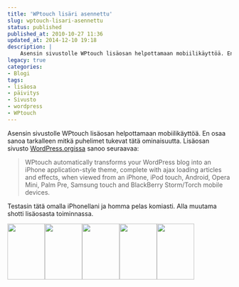```yaml
---
title: 'WPtouch lisäri asennettu'
slug: wptouch-lisari-asennettu
status: published
published_at: 2010-10-27 11:36
updated_at: 2014-12-10 19:18
description: |
    Asensin sivustolle WPtouch lisäosan helpottamaan mobiilikäyttöä. En osaa sanoa tarkalleen mitkä puhelimet tukevat tätä ominaisuutta. Lisäosan sivusto WordPress.orgissa sanoo seuraavaa: WPtouch automatically transforms your WordPress blog into an iPhone application-style theme, complete with ajax loading articles and effects, when viewed from an iPhone, iPod touch, Android, Opera Mini, Palm Pre, Samsung touch and BlackBerry Storm/Torch… Jatka lukemista WPtouch lisäri asennettu
legacy: true
categories:
- Blogi
tags:
- lisäosa
- päivitys
- Sivusto
- wordpress
- WPtouch
---
```


<p>Asensin sivustolle WPtouch lisäosan helpottamaan mobiilikäyttöä. En osaa sanoa tarkalleen mitkä puhelimet tukevat tätä ominaisuutta. Lisäosan sivusto <a href="http://wordpress.org/extend/plugins/wptouch/" target="_blank">WordPress.orgissa</a> sanoo seuraavaa:</p>
<blockquote><p>WPtouch automatically transforms your WordPress blog into an iPhone application-style theme, complete with ajax loading articles and effects, when viewed from an iPhone, iPod touch, Android, Opera Mini, Palm Pre, Samsung touch and BlackBerry Storm/Torch mobile devices.</p></blockquote>
<p>Testasin tätä omalla iPhonellani ja homma pelas komiasti. Alla muutama shotti lisäosasta toiminnassa.</p>
<p><a href="https://cdn.markokaartinen.net/uploads/2010/10/IMG_0150.png"><img loading="lazy" decoding="async" class="size-medium wp-image-1354" title="Etusivu" src="https://cdn.markokaartinen.net/uploads/2010/10/IMG_0150-200x300.png" alt="" width="84" height="126" /></a><a href="https://cdn.markokaartinen.net/uploads/2010/10/IMG_0151.png"><img loading="lazy" decoding="async" class="size-medium wp-image-1355" title="Valikko" src="https://cdn.markokaartinen.net/uploads/2010/10/IMG_0151-200x300.png" alt="" width="84" height="126" /></a><a href="https://cdn.markokaartinen.net/uploads/2010/10/IMG_0152.png"><img loading="lazy" decoding="async" class="size-medium wp-image-1356" title="Blogi" src="https://cdn.markokaartinen.net/uploads/2010/10/IMG_0152-200x300.png" alt="" width="84" height="126" /></a><a href="https://cdn.markokaartinen.net/uploads/2010/10/IMG_0153.png"><img loading="lazy" decoding="async" class="size-medium wp-image-1357" title="Postaus" src="https://cdn.markokaartinen.net/uploads/2010/10/IMG_0153-200x300.png" alt="" width="84" height="126" /></a><a href="https://cdn.markokaartinen.net/uploads/2010/10/IMG_0154.png"><img loading="lazy" decoding="async" class="size-medium wp-image-1358" title="Kommentteja" src="https://cdn.markokaartinen.net/uploads/2010/10/IMG_0154-200x300.png" alt="" width="84" height="126" /></a></p>